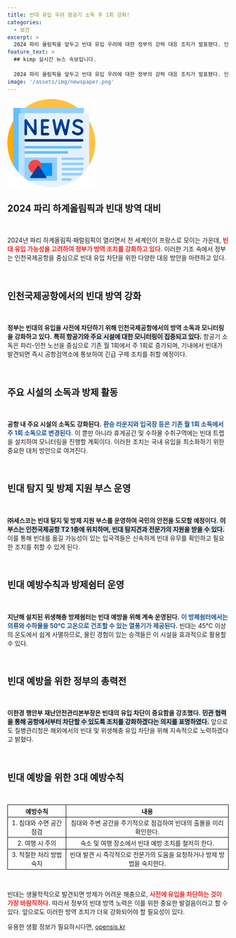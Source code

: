```yaml
---
title: 빈대 유입 우려 항공기 소독 주 1회 강화!
categories:
  - 보건
excerpt: >
  2024 파리 올림픽을 앞두고 빈대 유입 우려에 대한 정부의 강력 대응 조치가 발표됐다. 인천공항에서 빈대 소독과 모니터링을 주 1회로 강화하며, 빈대 탐지견과 전문가가 함께하는 방제 부스도 운영된다. 빈대를 예방하기 위한 세밀한 대책이 눈길을 끈다!
feature_text: >
  ## kimp 실시간 뉴스 속보입니다.

  2024 파리 올림픽을 앞두고 빈대 유입 우려에 대한 정부의 강력 대응 조치가 발표됐다. 인천공항에서 빈대 소독과 모니터링을 주 1회로 강화하며, 빈대 탐지견과 전문가가 함께하는 방제 부스도 운영된다. 빈대를 예방하기 위한 세밀한 대책이 눈길을 끈다!
image: '/assets/img/newspaper.png'
---
```


<p><img src="/assets/img/newspaper.png" alt="kimplant 속보" /></p>

<h2 data-ke-size="size26">2024 파리 하계올림픽과 빈대 방역 대비</h2>

<p data-ke-size="size16">&nbsp;</p>

<p>2024년 파리 하계올림픽·패럴림픽이 열리면서 전 세계인이 프랑스로 모이는 가운데, <b><span style="color: #ee2323;">빈대 유입 가능성을 고려하여 정부가 방역 조치를 강화하고 있다.</span></b> 이러한 기조 속에서 정부는 인천국제공항을 중심으로 빈대 유입 차단을 위한 다양한 대응 방안을 마련하고 있다. </p>

<p data-ke-size="size16">&nbsp;</p>

<h2 data-ke-size="size26">인천국제공항에서의 빈대 방역 강화</h2>

<p data-ke-size="size16">&nbsp;</p>

<p><b>정부는 빈대의 유입을 사전에 차단하기 위해 인천국제공항에서의 방역 소독과 모니터링을 강화하고 있다.</b> <b><span style="background-color: #21538527;">특히 항공기와 주요 시설에 대한 모니터링이 집중되고 있다.</span></b> 항공기 소독은 파리-인천 노선을 중심으로 기존 월 1회에서 주 1회로 증가되며, 기내에서 빈대가 발견되면 즉시 공항검역소에 통보하여 긴급 구제 조치를 취할 예정이다.</p>

<p data-ke-size="size16">&nbsp;</p>

<h2 data-ke-size="size26">주요 시설의 소독과 방제 활동</h2>

<p data-ke-size="size16">&nbsp;</p>

<p><b>공항 내 주요 시설의 소독도 강화된다.</b> <b><span style="color: #1a5490;">환승 라운지와 입국장 등은 기존 월 1회 소독에서 주 1회 소독으로 변경된다.</span></b> 이 뿐만 아니라 휴게공간 및 수하물 수취구역에는 빈대 트랩을 설치하여 모니터링을 진행할 계획이다. 이러한 조치는 국내 유입을 최소화하기 위한 중요한 대처 방안으로 여겨진다.</p>

<p data-ke-size="size16">&nbsp;</p>

<h2 data-ke-size="size26">빈대 탐지 및 방제 지원 부스 운영</h2>

<p data-ke-size="size16">&nbsp;</p>

<p><b>㈜세스코는 빈대 탐지 및 방제 지원 부스를 운영하여 국민의 안전을 도모할 예정이다.</b> <b><span style="background-color: #21538527;">이 부스는 인천국제공항 T2 1층에 위치하며, 빈대 탐지견과 전문가의 지원을 받을 수 있다.</span></b> 이를 통해 빈대를 옮길 가능성이 있는 입국객들은 신속하게 빈대 유무를 확인하고 필요한 조치를 취할 수 있게 된다.</p>

<p data-ke-size="size16">&nbsp;</p>

<h2 data-ke-size="size26">빈대 예방수칙과 방제쉼터 운영</h2>

<p data-ke-size="size16">&nbsp;</p>

<p><b>지난해 설치된 위생해충 방제쉼터는 빈대 예방을 위해 계속 운영된다.</b> <b><span style="color: #1a5490;">이 방제쉼터에서는 의류와 수하물을 50℃ 고온으로 건조할 수 있는 열풍기가 제공된다.</span></b> 빈대는 45℃ 이상의 온도에서 쉽게 사멸하므로, 물린 경험이 있는 승객들은 이 시설을 효과적으로 활용할 수 있다.</p>

<p data-ke-size="size16">&nbsp;</p>

<h2 data-ke-size="size26">빈대 예방을 위한 정부의 총력전</h2>

<p data-ke-size="size16">&nbsp;</p>

<p><b>이한경 행안부 재난안전관리본부장은 빈대의 유입 차단이 중요함을 강조했다.</b> <b><span style="background-color: #21538527;">민관 협력을 통해 공항에서부터 차단할 수 있도록 조치를 강화하겠다는 의지를 표명하였다.</span></b> 앞으로도 질병관리청은 해외에서의 빈대 및 위생해충 유입 차단을 위해 지속적으로 노력하겠다고 밝혔다.</p>

<p data-ke-size="size16">&nbsp;</p>

<h2 data-ke-size="size26">빈대 예방을 위한 3대 예방수칙</h2>

<p data-ke-size="size16">&nbsp;</p>

<table style="width: 100%; border-collapse: collapse;">
  <thead>
    <tr>
      <th style="border: 1px solid black; text-align: center;">예방수칙</th>
      <th style="border: 1px solid black; text-align: center;">내용</th>
    </tr>
  </thead>
  <tbody>
    <tr>
      <td style="border: 1px solid black; text-align: center;">1. 침대와 수면 공간 점검</td>
      <td style="border: 1px solid black; text-align: center;">침대와 주변 공간을 주기적으로 점검하여 빈대의 출몰을 미리 확인한다.</td>
    </tr>
    <tr>
      <td style="border: 1px solid black; text-align: center;">2. 여행 시 주의</td>
      <td style="border: 1px solid black; text-align: center;">숙소 및 여행 장소에서 빈대 예방 조치를 철저히 한다.</td>
    </tr>
    <tr>
      <td style="border: 1px solid black; text-align: center;">3. 적절한 처리 방법 숙지</td>
      <td style="border: 1px solid black; text-align: center;">빈대 발견 시 즉각적으로 전문가의 도움을 요청하거나 방제 방법을 숙지한다.</td>
    </tr>
  </tbody>
</table>

<p data-ke-size="size16">&nbsp;</p>

<p>빈대는 생물학적으로 발견되면 방제가 어려운 해충으로, <b><span style="color: #ee2323;">사전에 유입을 차단하는 것이 가장 바람직하다.</span></b> 따라서 정부의 빈대 방역 노력은 이를 위한 중요한 발걸음이라고 할 수 있다. 앞으로도 이러한 방역 조치가 더욱 강화되어야 할 필요성이 있다.</p>
유용한 생활 정보가 필요하시다면, <a href="https://opensis.kr" rel="dofollow">opensis.kr</a>


